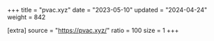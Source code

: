 +++
title = "pvac.xyz"
date = "2023-05-10"
updated = "2024-04-24"
weight = 842

[extra]
source = "https://pvac.xyz/"
ratio = 100
size = 1
+++
